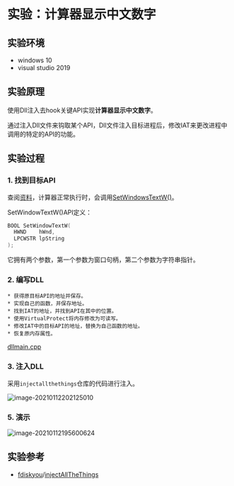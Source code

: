 # 实验：计算器显示中文数字

## 实验环境

* windows 10
* visual studio 2019

## 实验原理

使用Dll注入去hook关键API实现**计算器显示中文数字**。

通过注入Dll文件来钩取某个API，Dll文件注入目标进程后，修改IAT来更改进程中调用的特定的API的功能。

## 实验过程

### 1. 找到目标API

查阅[资料](https://blog.csdn.net/qq_39249347/article/details/108239521)，计算器正常执行时，会调用[SetWindowsTextW()](https://docs.microsoft.com/en-us/windows/win32/api/winuser/nf-winuser-setwindowtextw)。

SetWindowTextW()API定义：

```C++
BOOL SetWindowTextW(
  HWND    hWnd,
  LPCWSTR lpString
);
```

它拥有两个参数，第一个参数为窗口句柄，第二个参数为字符串指针。

### 2. 编写DLL

```
* 获得原目标API的地址并保存。
* 实现自己的函数，并保存地址。
* 找到IAT的地址，并找到API在其中的位置。
* 使用VirtualProtect将内存修改为可读写。
* 修改IAT中的目标API的地址，替换为自己函数的地址。
* 恢复原内存属性。
```

[dllmain.cpp]()

### 3. 注入DLL

采用`injectallthethings`仓库的代码进行注入。

![image-20210112202125010](D:\Project_ReverseEngineeringandSoftwareSecurity\RE-SS\final\img\七种注入方式.png)

### 5. 演示

![image-20210112195600624](D:\Project_ReverseEngineeringandSoftwareSecurity\RE-SS\final\img\注入dll成功)

## 实验参考

* [fdiskyou](https://github.com/fdiskyou)/[injectAllTheThings](https://github.com/fdiskyou/injectAllTheThings)

